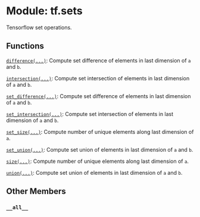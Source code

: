 <div itemscope itemtype="http://developers.google.com/ReferenceObject">
<meta itemprop="name" content="tf.sets" />
<meta itemprop="path" content="Stable" />
<meta itemprop="property" content="__all__"/>
</div>

# Module: tf.sets

Tensorflow set operations.

## Functions

[`difference(...)`](../tf/sets/difference.md): Compute set difference of elements in last dimension of `a` and `b`.

[`intersection(...)`](../tf/sets/intersection.md): Compute set intersection of elements in last dimension of `a` and `b`.

[`set_difference(...)`](../tf/sets/difference.md): Compute set difference of elements in last dimension of `a` and `b`.

[`set_intersection(...)`](../tf/sets/intersection.md): Compute set intersection of elements in last dimension of `a` and `b`.

[`set_size(...)`](../tf/sets/size.md): Compute number of unique elements along last dimension of `a`.

[`set_union(...)`](../tf/sets/union.md): Compute set union of elements in last dimension of `a` and `b`.

[`size(...)`](../tf/sets/size.md): Compute number of unique elements along last dimension of `a`.

[`union(...)`](../tf/sets/union.md): Compute set union of elements in last dimension of `a` and `b`.

## Other Members

<h3 id="__all__"><code>__all__</code></h3>

